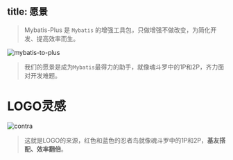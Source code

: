 title: 愿景
---
> Mybatis-Plus 是 `Mybatis` 的增强工具包，只做增强不做改变，为简化开发、提高效率而生。

![mybatis-to-plus](/images/relationship-with-mybatis.png "mybatis-to-plus")

> 我们的愿景是成为`Mybatis`最得力的助手，就像魂斗罗中的1P和2P，齐力面对开发难题。

# LOGO灵感

![contra](/images/contra.jpg "contra")

> 这就是LOGO的来源，红色和蓝色的忍者鸟就像魂斗罗中的1P和2P，**基友搭配、效率翻倍**。
